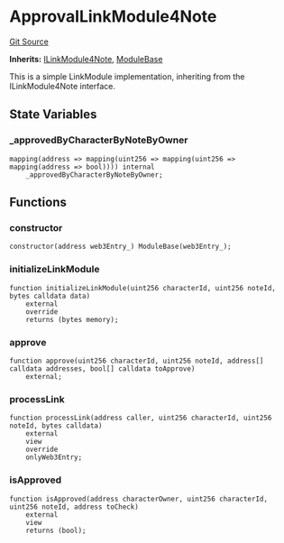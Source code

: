# ApprovalLinkModule4Note
[Git Source](https://github.com/Crossbell-Box/Crossbell-Contracts/blob/7dd103c70343d6410d08f7bb25b0b513c4d92016/contracts/modules/link/ApprovalLinkModule4Note.sol)

**Inherits:**
[ILinkModule4Note](/contracts/interfaces/ILinkModule4Note.sol/contract.ILinkModule4Note.md), [ModuleBase](/contracts/modules/ModuleBase.sol/contract.ModuleBase.md)

This is a simple LinkModule implementation, inheriting from the ILinkModule4Note interface.


## State Variables
### _approvedByCharacterByNoteByOwner

```solidity
mapping(address => mapping(uint256 => mapping(uint256 => mapping(address => bool)))) internal
    _approvedByCharacterByNoteByOwner;
```


## Functions
### constructor


```solidity
constructor(address web3Entry_) ModuleBase(web3Entry_);
```

### initializeLinkModule


```solidity
function initializeLinkModule(uint256 characterId, uint256 noteId, bytes calldata data)
    external
    override
    returns (bytes memory);
```

### approve


```solidity
function approve(uint256 characterId, uint256 noteId, address[] calldata addresses, bool[] calldata toApprove)
    external;
```

### processLink


```solidity
function processLink(address caller, uint256 characterId, uint256 noteId, bytes calldata)
    external
    view
    override
    onlyWeb3Entry;
```

### isApproved


```solidity
function isApproved(address characterOwner, uint256 characterId, uint256 noteId, address toCheck)
    external
    view
    returns (bool);
```

